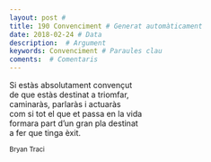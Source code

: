 ```yaml
---
layout: post #
title: 190 Convenciment # Generat automàticament
date: 2018-02-24 # Data
description:  # Argument
keywords: Convenciment # Paraules clau
coments:  # Comentaris
---
```


Si estàs absolutament convençut <br />
de que estàs destinat a triomfar, <br />
caminaràs, parlaràs i actuaràs <br />
com si tot el que et passa en la vida <br />
formara part d’un gran pla destinat <br />
a fer que tinga èxit. <br />

<small>Bryan Traci</small>

